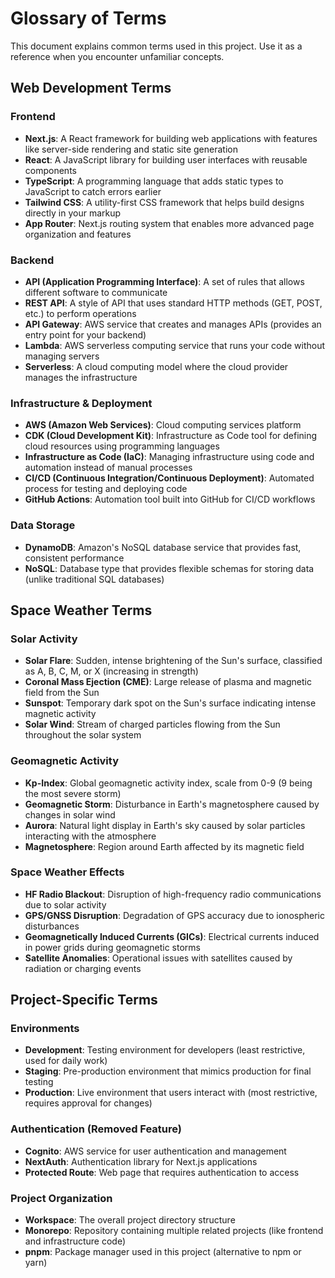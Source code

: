 # Glossary of Terms

This document explains common terms used in this project. Use it as a reference when you encounter unfamiliar concepts.

## Web Development Terms

### Frontend
- **Next.js**: A React framework for building web applications with features like server-side rendering and static site generation
- **React**: A JavaScript library for building user interfaces with reusable components
- **TypeScript**: A programming language that adds static types to JavaScript to catch errors earlier
- **Tailwind CSS**: A utility-first CSS framework that helps build designs directly in your markup
- **App Router**: Next.js routing system that enables more advanced page organization and features

### Backend
- **API (Application Programming Interface)**: A set of rules that allows different software to communicate
- **REST API**: A style of API that uses standard HTTP methods (GET, POST, etc.) to perform operations
- **API Gateway**: AWS service that creates and manages APIs (provides an entry point for your backend)
- **Lambda**: AWS serverless computing service that runs your code without managing servers
- **Serverless**: A cloud computing model where the cloud provider manages the infrastructure

### Infrastructure & Deployment
- **AWS (Amazon Web Services)**: Cloud computing services platform
- **CDK (Cloud Development Kit)**: Infrastructure as Code tool for defining cloud resources using programming languages
- **Infrastructure as Code (IaC)**: Managing infrastructure using code and automation instead of manual processes
- **CI/CD (Continuous Integration/Continuous Deployment)**: Automated process for testing and deploying code
- **GitHub Actions**: Automation tool built into GitHub for CI/CD workflows

### Data Storage
- **DynamoDB**: Amazon's NoSQL database service that provides fast, consistent performance
- **NoSQL**: Database type that provides flexible schemas for storing data (unlike traditional SQL databases)

## Space Weather Terms

### Solar Activity
- **Solar Flare**: Sudden, intense brightening of the Sun's surface, classified as A, B, C, M, or X (increasing in strength)
- **Coronal Mass Ejection (CME)**: Large release of plasma and magnetic field from the Sun
- **Sunspot**: Temporary dark spot on the Sun's surface indicating intense magnetic activity
- **Solar Wind**: Stream of charged particles flowing from the Sun throughout the solar system

### Geomagnetic Activity
- **Kp-Index**: Global geomagnetic activity index, scale from 0-9 (9 being the most severe storm)
- **Geomagnetic Storm**: Disturbance in Earth's magnetosphere caused by changes in solar wind
- **Aurora**: Natural light display in Earth's sky caused by solar particles interacting with the atmosphere
- **Magnetosphere**: Region around Earth affected by its magnetic field

### Space Weather Effects
- **HF Radio Blackout**: Disruption of high-frequency radio communications due to solar activity
- **GPS/GNSS Disruption**: Degradation of GPS accuracy due to ionospheric disturbances
- **Geomagnetically Induced Currents (GICs)**: Electrical currents induced in power grids during geomagnetic storms
- **Satellite Anomalies**: Operational issues with satellites caused by radiation or charging events

## Project-Specific Terms

### Environments
- **Development**: Testing environment for developers (least restrictive, used for daily work)
- **Staging**: Pre-production environment that mimics production for final testing
- **Production**: Live environment that users interact with (most restrictive, requires approval for changes)

### Authentication (Removed Feature)
- **Cognito**: AWS service for user authentication and management
- **NextAuth**: Authentication library for Next.js applications
- **Protected Route**: Web page that requires authentication to access

### Project Organization
- **Workspace**: The overall project directory structure
- **Monorepo**: Repository containing multiple related projects (like frontend and infrastructure code)
- **pnpm**: Package manager used in this project (alternative to npm or yarn)
